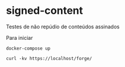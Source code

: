 # signed-content
Testes de não repúdio de conteúdos assinados

Para iniciar

```shell
docker-compose up
```

```shell
curl -kv https://localhost/forge/
```
